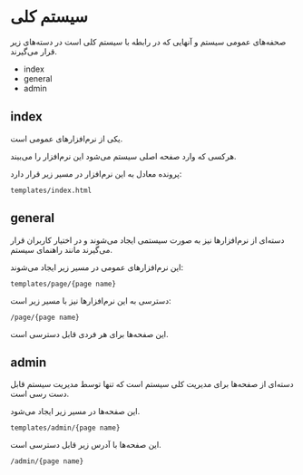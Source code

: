 
# سیستم کلی

صحفه‌های عمومی سیستم و آنهایی که در رابطه با سیستم کلی است در دسته‌های زیر قرار می‌گیرند.

- index
- general
- admin

## index

یکی از نرم‌افزارهای عمومی است.

هرکسی که وارد صفحه اصلی سیستم می‌شود این نرم‌افزار را می‌بیند.

پرونده معادل به این نرم‌افزار در مسیر زیر قرار دارد:

	templates/index.html

## general

دسته‌ای از نرم‌افزارها نیز به صورت سیستمی ایجاد می‌شوند و در اختیار کاربران قرار می‌گیرند مانند راهنمای سیستم. 

این نرم‌افزارهای عمومی در مسیر زیر ایجاد می‌شوند:

	templates/page/{page name}

دسترسی به این نرم‌افزارها نیز با مسیر زیر است:

	/page/{page name}

این صفحه‌ها برای هر فردی قابل دسترسی است.


## admin

دسته‌ای از صفحه‌ها برای مدیریت کلی سیستم است که تنها توسط مدیریت سیستم قابل دست رسی است.

این صفحه‌ها در مسیر زیر ایجاد می‌شود.

	templates/admin/{page name}

این صفحه‌ها با آدرس زیر قابل دسترسی است.

	/admin/{page name}

